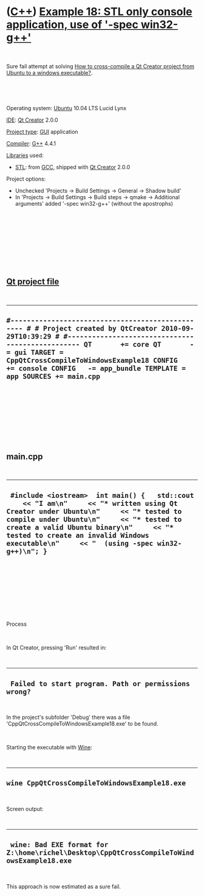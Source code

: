 



 

 

 

 

 

([C++](Cpp.md)) [Example 18: STL only console application, use of '-spec win32-g++'](CppQtCrosscompileToWindowsExample18.md)
==============================================================================================================================

 

Sure fail attempt at solving [How to cross-compile a Qt Creator project
from Ubuntu to a windows executable?](CppQtCrosscompileToWindows.md).

 

 

Operating system: [Ubuntu](http://www.ubuntu.com) 10.04 LTS Lucid Lynx

[IDE](CppIde.md): [Qt Creator](CppQtCreator.md) 2.0.0

[Project type](CppQtProjectType.md): [GUI](CppGui.md) application

[Compiler](CppCompiler.md): [G++](CppGpp.md) 4.4.1

[Libraries](CppLibrary.md) used:

-   [STL](CppStl.md): from [GCC](CppGcc.md), shipped with [Qt
    Creator](CppQt.md) 2.0.0

Project options:

-   Unchecked 'Projects -&gt; Build Settings -&gt; General -&gt; Shadow
    build'
-   In 'Projects -&gt; Build Settings -&gt; Build steps -&gt; qmake
    -&gt; Additional arguments' added '-spec win32-g++' (without
    the apostrophs)

 

 

 

 

 

[Qt project file](CppQtProjectFile.md)
---------------------------------------

 

  ------------------------------------------------------------------------------------------------------------------------------------------------------------------------------------------------------------------------------------------------------------------------------------------------------------------------------
  ` #------------------------------------------------- # # Project created by QtCreator 2010-09-29T10:39:29 # #------------------------------------------------- QT       += core QT       -= gui TARGET = CppQtCrossCompileToWindowsExample18 CONFIG   += console CONFIG   -= app_bundle TEMPLATE = app SOURCES += main.cpp `
  ------------------------------------------------------------------------------------------------------------------------------------------------------------------------------------------------------------------------------------------------------------------------------------------------------------------------------

 

 

 

 

 

main.cpp
--------

 

  -------------------------------------------------------------------------------------------------------------------------------------------------------------------------------------------------------------------------------------------------------------------------------------------------------------------------
  ` #include <iostream>  int main() {   std::cout     << "I am\n"     << "* written using Qt Creator under Ubuntu\n"     << "* tested to compile under Ubuntu\n"     << "* tested to create a valid Ubuntu binary\n"     << "* tested to create an invalid Windows executable\n"     << "  (using -spec win32-g++)\n"; }`
  -------------------------------------------------------------------------------------------------------------------------------------------------------------------------------------------------------------------------------------------------------------------------------------------------------------------------

 

 

 

 

 

Process

 

In Qt Creator, pressing 'Run' resulted in:

 

  --------------------------------------------------------
  ` Failed to start program. Path or permissions wrong?`
  --------------------------------------------------------

 

In the project's subfolder 'Debug' there was a file
'CppQtCrossCompileToWindowsExample18.exe' to be found.

 

Starting the executable with [Wine](CppWine.md):

 

  --------------------------------------------------
  ` wine CppQtCrossCompileToWindowsExample18.exe `
  --------------------------------------------------

 

Screen output:

 

  --------------------------------------------------------------------------------------------
  ` wine: Bad EXE format for Z:\home\richel\Desktop\CppQtCrossCompileToWindowsExample18.exe`
  --------------------------------------------------------------------------------------------

 

This approach is now estimated as a sure fail.

 

 

 

 

 





 



